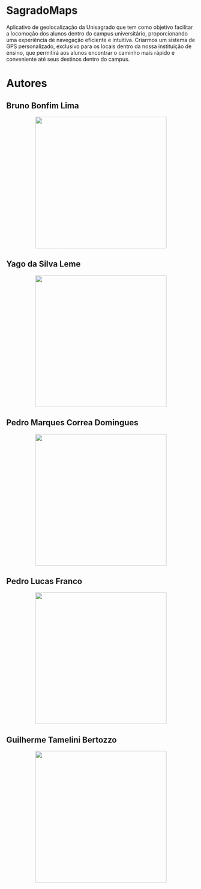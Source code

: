 # SagradoMaps
Aplicativo de geolocalização da Unisagrado que tem como objetivo facilitar a locomoção dos alunos dentro do campus universitário, proporcionando uma experiência de navegação eficiente e intuitiva. Criarmos um sistema de GPS personalizado, exclusivo para os locais dentro da nossa instituição de ensino, que permitirá aos alunos encontrar o caminho mais rápido e conveniente até seus destinos dentro do campus.

# Autores 

## Bruno Bonfim Lima 
<div align="center">
<img src="https://github.com/YagoL3m3/SagradoMaps/assets/134101420/4ac26d82-cc9a-4d3c-9a1c-304fc67447aa" width="350px"/>
</div>

## Yago da Silva Leme
<div align="center">
<img src="https://github.com/YagoL3m3/SagradoMaps/assets/134101420/807d54ed-4bd8-4425-ab3d-e1733c597d4b" width="350px"/>
</div>

## Pedro Marques Correa Domingues
<div align="center">
<img src="https://github.com/YagoL3m3/SagradoMaps/assets/134101420/827d9df5-6a43-4af2-9208-db6ec59db122" width="350px"/>
</div>

## Pedro Lucas Franco 
<div align="center">
<img src="https://github.com/YagoL3m3/SagradoMaps/assets/134101420/41aa0225-b473-40d3-a693-429182457ba5" width="350px"/>
</div>

## Guilherme Tamelini Bertozzo
<div align="center">
<img src="https://github.com/YagoL3m3/SagradoMaps/assets/134101420/61e6a42e-34c4-416b-8843-fafa48034416" width="350px"/>
</div>
